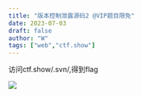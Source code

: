 ```yaml
---
title: "版本控制泄露源码2 @VIP题目限免"
date: 2023-07-03
draft: false
author: "W"
tags: ["web","ctf.show"]
---
```


 访问ctf.show/.svn/,得到flag

![](/ctf.show/937/1.webp)

